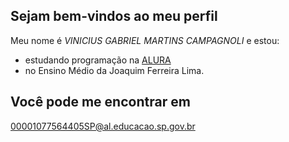 ## Sejam bem-vindos ao meu perfil

Meu nome é *VINICIUS GABRIEL MARTINS CAMPAGNOLI* e estou:
- estudando programação na [ALURA](www.alurastart.com.br)
- no Ensino Médio da Joaquim Ferreira Lima.

## Você pode me encontrar em
00001077564405SP@al.educacao.sp.gov.br	

![]()
